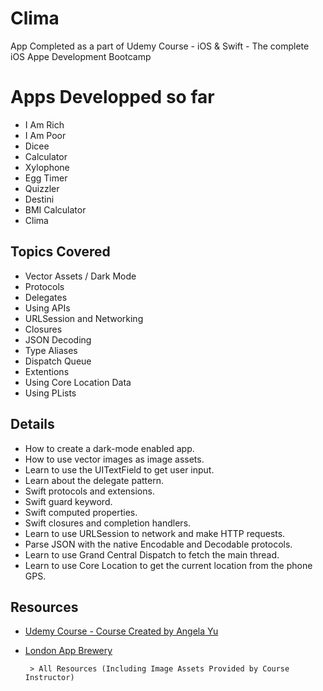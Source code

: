 # Clima
App Completed as a part of Udemy Course - iOS &amp; Swift - The complete iOS Appe Development Bootcamp


# Apps Developped so far
 - I Am Rich 
 - I Am Poor
 - Dicee
 - Calculator
 - Xylophone
 - Egg Timer
 - Quizzler
 - Destini
 - BMI Calculator
 - Clima


## Topics Covered
 - Vector Assets / Dark Mode
 - Protocols
 - Delegates
 - Using APIs
 - URLSession and Networking
 - Closures
 - JSON Decoding
 - Type Aliases
 - Dispatch Queue
 - Extentions
 - Using Core Location Data
 - Using PLists

## Details
 - How to create a dark-mode enabled app.
 - How to use vector images as image assets.
 - Learn to use the UITextField to get user input.
 - Learn about the delegate pattern.
 - Swift protocols and extensions.
 - Swift guard keyword.
 - Swift computed properties.
 - Swift closures and completion handlers.
 - Learn to use URLSession to network and make HTTP requests.
 - Parse JSON with the native Encodable and Decodable protocols.
 - Learn to use Grand Central Dispatch to fetch the main thread.
 - Learn to use Core Location to get the current location from the phone GPS.

## Resources
- [Udemy Course - Course Created by Angela Yu](https://www.udemy.com/course/ios-13-app-development-bootcamp/)
- [London App Brewery](https://www.londonappbrewery.com)

       > All Resources (Including Image Assets Provided by Course Instructor) 
